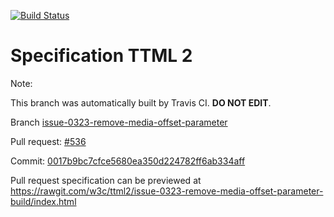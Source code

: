 [![Build Status](https://travis-ci.org/w3c/ttml2.svg?branch=issue-0323-remove-media-offset-parameter)](https://travis-ci.org/w3c/ttml2)


# Specification TTML 2


Note:


This branch was automatically built by Travis CI. <b>DO NOT EDIT</b>.


 Branch [issue-0323-remove-media-offset-parameter](https://github.com/w3c/ttml2/tree/issue-0323-remove-media-offset-parameter)


 Pull request: [#536](https://github.com/w3c/ttml2/pull/536)


 Commit: [0017b9bc7cfce5680ea350d224782ff6ab334aff](https://github.com/w3c/ttml2/commit/0017b9bc7cfce5680ea350d224782ff6ab334aff)

Pull request specification can be previewed at https://rawgit.com/w3c/ttml2/issue-0323-remove-media-offset-parameter-build/index.html



